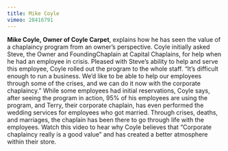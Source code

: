 ```yaml
---
title: Mike Coyle
vimeo: 28416791
---
```

**Mike Coyle, Owner of Coyle Carpet**, explains how he has seen the value of a chaplaincy program from an owner’s perspective. Coyle initially asked Steve, the Owner and FoundingChaplain at Capital Chaplains, for help when he had an employee in crisis. Pleased with Steve’s ability to help and serve this employee, Coyle rolled out the program to the whole staff. “It’s difficult enough to run a business. We’d like to be able to help our employees through some of the crises, and we can do it now with the corporate chaplaincy.” While some employees had initial reservations, Coyle says, after seeing the program in action, 95% of his employees are using the program, and Terry, their corporate chaplain, has even performed the wedding services for employees who got married. Through crises, deaths, and marriages, the chaplain has been there to go through life with the employees. Watch this video to hear why Coyle believes that “Corporate chaplaincy really is a good value” and has created a better atmosphere within their store.
